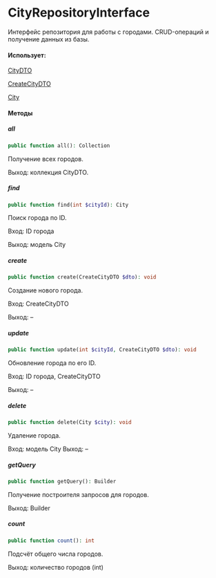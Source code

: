 # CityRepositoryInterface

Интерфейс репозитория для работы с городами.
CRUD-операций и получение данных из базы.

#### Использует:
[CityDTO](/app/DTO/Cities/CityDTO.md)

[CreateCityDTO](/app/DTO/Cities/CreateCityDTO.md)

[City](/app/Models/Cities/City.md)


#### Методы

##### all
```php
public function all(): Collection
```

Получение всех городов.

Выход: коллекция CityDTO.

##### find
```php
public function find(int $cityId): City
```

Поиск города по ID.

Вход: ID города

Выход: модель City

##### create
```php
public function create(CreateCityDTO $dto): void
```

Создание нового города.

Вход: CreateCityDTO

Выход: –

##### update
```php
public function update(int $cityId, CreateCityDTO $dto): void
```

Обновление города по его ID.

Вход: ID города, CreateCityDTO

Выход: –

##### delete
```php
public function delete(City $city): void
```

Удаление города.

Вход: модель City
Выход: –

##### getQuery
```php
public function getQuery(): Builder
```

Получение построителя запросов для городов.

Выход: Builder

##### count
```php
public function count(): int
```

Подсчёт общего числа городов.

Выход: количество городов (int)
